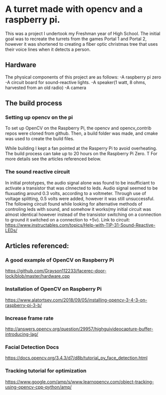 # A turret made with opencv and a raspberry pi. 
This was a project I undertook my Freshman year of High School. The initial goal was to recreate the turrets from the games Portal 1 and Portal 2, however it was shortened to creating a fiber optic christmas tree that uses their voice lines when it detects a person.
## Hardware
The physical components of this project are as follows:
-A raspberry pi zero
-A circuit board for sound-reactive lights.
-A speaker(1 watt, 8 ohms, harvested from an old radio)
-A camera

## The build process
### Setting up opencv on the pi
To set up OpenCV on the Raspberry Pi, the opencv and opencv_contrib repos were cloned from github.
Then, a build folder was made, and cmake was used to create the build files.

While building I kept a fan pointed at the Rasperry Pi to avoid overheating. The build process can take up to 20 hours on the Raspberry Pi Zero. T
For more details see the articles referenced below.

### The sound reactive circuit 
In initial prototypes, the audio signal alone was found to be insufficiant to activate a transistor that was clnnected to
leds. Audio signal seemed to be fluxuating around 0.3 volts, according to a voltmeter. Through use of voltage splitting, 0.5 
volts were added, however it was still unsuccessful. The following circuit found while looking for alternative methods of 
controling leds with sound, and somehow it works(my initial circuit was almost identical however instead of the transistor
switching on a connection to ground it switched on a connection to +5v).
Link to circuit: https://www.instructables.com/topics/Help-with-TIP-31-Sound-Reactive-LEDs/


## Articles referenced:
### A good example of OpenCV on Raspberry Pi
https://github.com/Grayson112233/facerec-door-lock/blob/master/hardware.cpp
### Installation of OpenCV on Raspberry Pi
https://www.alatortsev.com/2018/09/05/installing-opencv-3-4-3-on-raspberry-pi-3-b/
### Increase frame rate
http://answers.opencv.org/question/29957/highguivideocapture-buffer-introducing-lag/
### Facial Detection Docs 
https://docs.opencv.org/3.4.3/d7/d8b/tutorial_py_face_detection.html
### Tracking tutorial for optimization 
https://www.google.com/amp/s/www.learnopencv.com/object-tracking-using-opencv-cpp-python/amp/

